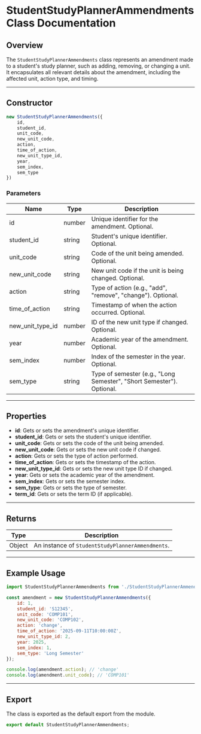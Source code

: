 # StudentStudyPlannerAmmendments Class Documentation

## Overview

The `StudentStudyPlannerAmmendments` class represents an amendment made to a student's study planner, such as adding, removing, or changing a unit. It encapsulates all relevant details about the amendment, including the affected unit, action type, and timing.

---

## Constructor

```js
new StudentStudyPlannerAmmendments({
    id,
    student_id,
    unit_code,
    new_unit_code,
    action,
    time_of_action,
    new_unit_type_id,
    year,
    sem_index,
    sem_type
})
```

### Parameters

| Name              | Type      | Description                                                        |
|-------------------|-----------|--------------------------------------------------------------------|
| id                | number    | Unique identifier for the amendment. Optional.                     |
| student_id        | string    | Student's unique identifier. Optional.                             |
| unit_code         | string    | Code of the unit being amended. Optional.                          |
| new_unit_code     | string    | New unit code if the unit is being changed. Optional.              |
| action            | string    | Type of action (e.g., "add", "remove", "change"). Optional.        |
| time_of_action    | string    | Timestamp of when the action occurred. Optional.                   |
| new_unit_type_id  | number    | ID of the new unit type if changed. Optional.                      |
| year              | number    | Academic year of the amendment. Optional.                          |
| sem_index         | number    | Index of the semester in the year. Optional.                       |
| sem_type          | string    | Type of semester (e.g., "Long Semester", "Short Semester"). Optional. |

---

## Properties

- **id**: Gets or sets the amendment's unique identifier.
- **student_id**: Gets or sets the student's unique identifier.
- **unit_code**: Gets or sets the code of the unit being amended.
- **new_unit_code**: Gets or sets the new unit code if changed.
- **action**: Gets or sets the type of action performed.
- **time_of_action**: Gets or sets the timestamp of the action.
- **new_unit_type_id**: Gets or sets the new unit type ID if changed.
- **year**: Gets or sets the academic year of the amendment.
- **sem_index**: Gets or sets the semester index.
- **sem_type**: Gets or sets the type of semester.
- **term_id**: Gets or sets the term ID (if applicable).

---

## Returns

| Type      | Description                                      |
|-----------|--------------------------------------------------|
| Object    | An instance of `StudentStudyPlannerAmmendments`. |

---

## Example Usage

```js
import StudentStudyPlannerAmmendments from './StudentStudyPlannerAmmendments';

const amendment = new StudentStudyPlannerAmmendments({
    id: 1,
    student_id: 'S12345',
    unit_code: 'COMP101',
    new_unit_code: 'COMP102',
    action: 'change',
    time_of_action: '2025-09-11T10:00:00Z',
    new_unit_type_id: 2,
    year: 2025,
    sem_index: 1,
    sem_type: 'Long Semester'
});

console.log(amendment.action); // 'change'
console.log(amendment.unit_code); // 'COMP101'
```

---

## Export

The class is exported as the default export from the module.
```js
export default StudentStudyPlannerAmmendments;
```